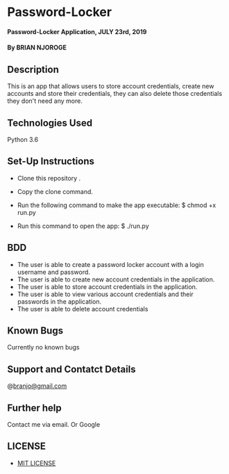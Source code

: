 # Password-Locker

####  Password-Locker Application, JULY 23rd, 2019
####  By **BRIAN NJOROGE**

## Description
This is an app that allows users to store account credentials, create new accounts and store their credentials, they can also delete those credentials they don't need any more.

## Technologies Used
Python 3.6

## Set-Up Instructions
*  Clone this repository .

* Copy the clone command.

* Run the following command to make the app executable: $ chmod +x run.py

* Run this command to open the app: $ ./run.py

## BDD
* The user is able to create a password locker account with a login username and password.
* The user is able to create new account credentials in the application.
* The user is able to store account credentials in the application.
* The user is able to view various account credentials and their passwords in the application.
* The user is able to delete account credentials

 ## Known Bugs
 Currently no known bugs

 ## Support and Contatct Details
 @branjo@gmail.com

## Further help
Contact me via email.
Or Google

## LICENSE
* [MIT LICENSE](LICENSE)
